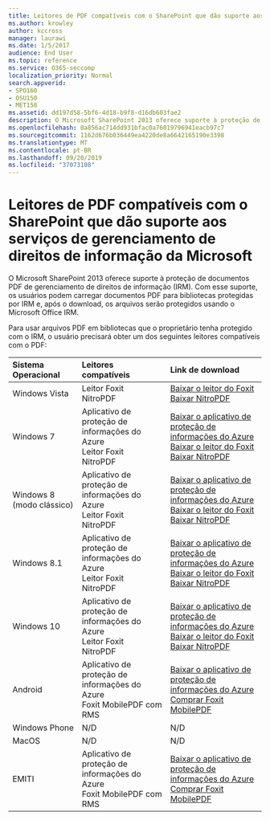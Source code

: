 ```yaml
---
title: Leitores de PDF compatíveis com o SharePoint que dão suporte aos serviços de gerenciamento de direitos de informação da Microsoft
ms.author: krowley
author: kccross
manager: laurawi
ms.date: 1/5/2017
audience: End User
ms.topic: reference
ms.service: O365-seccomp
localization_priority: Normal
search.appverid:
- SPO160
- OSU150
- MET150
ms.assetid: dd197d58-5bf6-4d18-b9f8-d16db603fae2
description: O Microsoft SharePoint 2013 oferece suporte à proteção de documentos PDF de gerenciamento de direitos de informação (IRM). Com esse suporte, os usuários podem carregar documentos PDF para bibliotecas protegidas por IRM e, após o download, os arquivos serão protegidos usando o Microsoft Office IRM.
ms.openlocfilehash: 0a856ac714dd931bfac0a76019796941eacb97c7
ms.sourcegitcommit: 1162d676b036449ea4220de8a6642165190e3398
ms.translationtype: MT
ms.contentlocale: pt-BR
ms.lasthandoff: 09/20/2019
ms.locfileid: "37073108"
---
```

# <a name="sharepoint-compatible-pdf-readers-that-support-microsoft-information-rights-management-services"></a>Leitores de PDF compatíveis com o SharePoint que dão suporte aos serviços de gerenciamento de direitos de informação da Microsoft

O Microsoft SharePoint 2013 oferece suporte à proteção de documentos PDF de gerenciamento de direitos de informação (IRM). Com esse suporte, os usuários podem carregar documentos PDF para bibliotecas protegidas por IRM e, após o download, os arquivos serão protegidos usando o Microsoft Office IRM.
  
Para usar arquivos PDF em bibliotecas que o proprietário tenha protegido com o IRM, o usuário precisará obter um dos seguintes leitores compatíveis com o PDF:
  
|**Sistema Operacional**|**Leitores compatíveis**|**Link de download**|
|:-----|:-----|:-----|
|Windows Vista  <br/> |Leitor Foxit  <br/> NitroPDF  <br/> |[Baixar o leitor do Foxit](https://go.microsoft.com/fwlink/?linkid=253210) <br/> [Baixar NitroPDF](https://www.gonitro.com/pdf-reader) <br/> |
|Windows 7  <br/> |Aplicativo de proteção de informações do Azure  <br/> Leitor Foxit  <br/> NitroPDF  <br/> |[Baixar o aplicativo de proteção de informações do Azure](https://go.microsoft.com/fwlink/?linkid=837797) <br/> [Baixar o leitor do Foxit](https://go.microsoft.com/fwlink/?linkid=253210) <br/> [Baixar NitroPDF](https://www.gonitro.com/pdf-reader) <br/> |
|Windows 8 (modo clássico)  <br/> |Aplicativo de proteção de informações do Azure  <br/> Leitor Foxit  <br/> NitroPDF  <br/> |[Baixar o aplicativo de proteção de informações do Azure](https://go.microsoft.com/fwlink/?linkid=837797) <br/> [Baixar o leitor do Foxit](https://go.microsoft.com/fwlink/?linkid=253210) <br/> [Baixar NitroPDF](https://www.gonitro.com/pdf-reader) <br/> |
|Windows 8.1  <br/> |Aplicativo de proteção de informações do Azure  <br/> Leitor Foxit  <br/> NitroPDF  <br/> |[Baixar o aplicativo de proteção de informações do Azure](https://go.microsoft.com/fwlink/?linkid=837797) <br/> [Baixar o leitor do Foxit](https://go.microsoft.com/fwlink/?linkid=253210) <br/> [Baixar NitroPDF](https://www.gonitro.com/pdf-reader) <br/> |
|Windows 10  <br/> |Aplicativo de proteção de informações do Azure  <br/> Leitor Foxit  <br/> NitroPDF  <br/> |[Baixar o aplicativo de proteção de informações do Azure](https://go.microsoft.com/fwlink/?linkid=837797) <br/> [Baixar o leitor do Foxit](https://go.microsoft.com/fwlink/?linkid=253210) <br/> [Baixar NitroPDF](https://www.gonitro.com/pdf-reader) <br/> |
|Android  <br/> |Aplicativo de proteção de informações do Azure  <br/> Foxit MobilePDF com RMS  <br/> |[Baixar o aplicativo de proteção de informações do Azure](https://go.microsoft.com/fwlink/?linkid=836827) <br/> [Comprar Foxit MobilePDF](https://play.google.com/store/apps/details?id=com.foxit.mobile.pdf.rms) <br/> |
|Windows Phone  <br/> |N/D  <br/> |N/D  <br/> |
|MacOS  <br/> |N/D  <br/> |N/D  <br/> |
|EMITI  <br/> |Aplicativo de proteção de informações do Azure  <br/> Foxit MobilePDF com RMS  <br/> |[Baixar o aplicativo de proteção de informações do Azure](https://go.microsoft.com/fwlink/?linkid=836828) <br/> [Comprar Foxit MobilePDF](https://play.google.com/store/apps/details?id=com.foxit.mobile.pdf.rms) <br/> |
   

